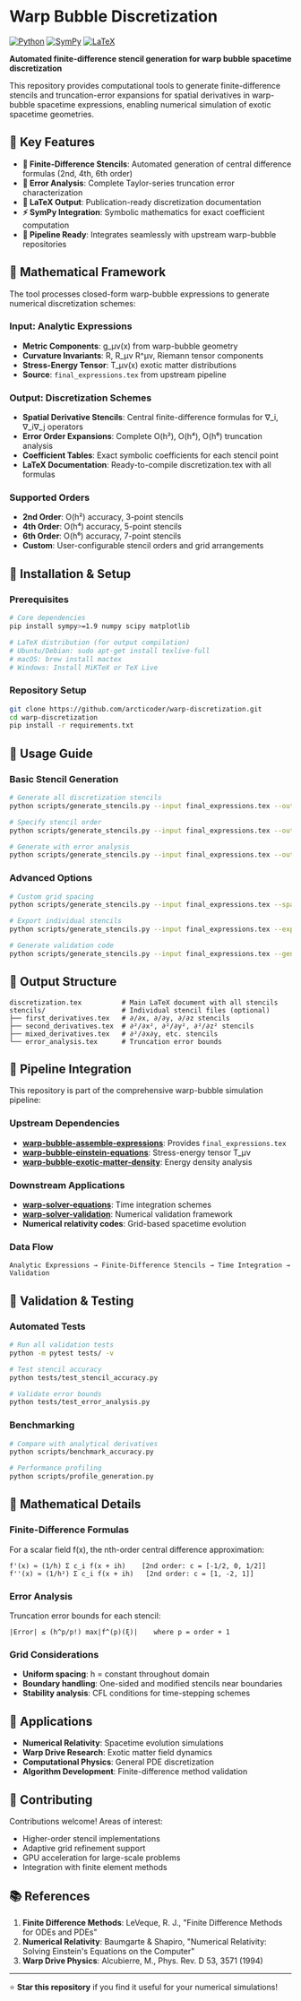 # Warp Bubble Discretization

[![Python](https://img.shields.io/badge/Python-3.8+-blue.svg)](https://python.org)
[![SymPy](https://img.shields.io/badge/SymPy-Latest-green.svg)](https://sympy.org)
[![LaTeX](https://img.shields.io/badge/LaTeX-Required-red.svg)](https://latex-project.org)

**Automated finite-difference stencil generation for warp bubble spacetime discretization**

This repository provides computational tools to generate finite-difference stencils and truncation-error expansions for spatial derivatives in warp-bubble spacetime expressions, enabling numerical simulation of exotic spacetime geometries.

## 🚀 Key Features

- **🔢 Finite-Difference Stencils**: Automated generation of central difference formulas (2nd, 4th, 6th order)
- **📐 Error Analysis**: Complete Taylor-series truncation error characterization
- **📄 LaTeX Output**: Publication-ready discretization documentation
- **⚡ SymPy Integration**: Symbolic mathematics for exact coefficient computation
- **🔗 Pipeline Ready**: Integrates seamlessly with upstream warp-bubble repositories

## 🧮 Mathematical Framework

The tool processes closed-form warp-bubble expressions to generate numerical discretization schemes:

### Input: Analytic Expressions
- **Metric Components**: g_μν(x) from warp-bubble geometry
- **Curvature Invariants**: R, R_μν R^μν, Riemann tensor components  
- **Stress-Energy Tensor**: T_μν(x) exotic matter distributions
- **Source**: `final_expressions.tex` from upstream pipeline

### Output: Discretization Schemes
- **Spatial Derivative Stencils**: Central finite-difference formulas for ∇_i, ∇_i∇_j operators
- **Error Order Expansions**: Complete O(h²), O(h⁴), O(h⁶) truncation analysis
- **Coefficient Tables**: Exact symbolic coefficients for each stencil point
- **LaTeX Documentation**: Ready-to-compile discretization.tex with all formulas

### Supported Orders
- **2nd Order**: O(h²) accuracy, 3-point stencils
- **4th Order**: O(h⁴) accuracy, 5-point stencils  
- **6th Order**: O(h⁶) accuracy, 7-point stencils
- **Custom**: User-configurable stencil orders and grid arrangements

## 🔧 Installation & Setup

### Prerequisites
```bash
# Core dependencies
pip install sympy>=1.9 numpy scipy matplotlib

# LaTeX distribution (for output compilation)
# Ubuntu/Debian: sudo apt-get install texlive-full
# macOS: brew install mactex
# Windows: Install MiKTeX or TeX Live
```

### Repository Setup
```bash
git clone https://github.com/arcticoder/warp-discretization.git
cd warp-discretization
pip install -r requirements.txt
```

## 🚀 Usage Guide

### Basic Stencil Generation
```bash
# Generate all discretization stencils
python scripts/generate_stencils.py --input final_expressions.tex --output discretization.tex

# Specify stencil order
python scripts/generate_stencils.py --input final_expressions.tex --output discretization.tex --order 4

# Generate with error analysis
python scripts/generate_stencils.py --input final_expressions.tex --output discretization.tex --error-analysis
```

### Advanced Options
```bash
# Custom grid spacing
python scripts/generate_stencils.py --input final_expressions.tex --spacing-symbol "Delta_x"

# Export individual stencils
python scripts/generate_stencils.py --input final_expressions.tex --export-individual --output-dir stencils/

# Generate validation code
python scripts/generate_stencils.py --input final_expressions.tex --generate-tests
```

## 📁 Output Structure

```
discretization.tex          # Main LaTeX document with all stencils
stencils/                   # Individual stencil files (optional)
├── first_derivatives.tex   # ∂/∂x, ∂/∂y, ∂/∂z stencils
├── second_derivatives.tex  # ∂²/∂x², ∂²/∂y², ∂²/∂z² stencils
├── mixed_derivatives.tex   # ∂²/∂x∂y, etc. stencils
└── error_analysis.tex      # Truncation error bounds
```

## 🔗 Pipeline Integration

This repository is part of the comprehensive warp-bubble simulation pipeline:

### Upstream Dependencies
- **[warp-bubble-assemble-expressions](../warp-bubble-assemble-expressions)**: Provides `final_expressions.tex`
- **[warp-bubble-einstein-equations](../warp-bubble-einstein-equations)**: Stress-energy tensor T_μν
- **[warp-bubble-exotic-matter-density](../warp-bubble-exotic-matter-density)**: Energy density analysis

### Downstream Applications  
- **[warp-solver-equations](../warp-solver-equations)**: Time integration schemes
- **[warp-solver-validation](../warp-solver-validation)**: Numerical validation framework
- **Numerical relativity codes**: Grid-based spacetime evolution

### Data Flow
```
Analytic Expressions → Finite-Difference Stencils → Time Integration → Validation
```

## 🧪 Validation & Testing

### Automated Tests
```bash
# Run all validation tests
python -m pytest tests/ -v

# Test stencil accuracy
python tests/test_stencil_accuracy.py

# Validate error bounds
python tests/test_error_analysis.py
```

### Benchmarking
```bash
# Compare with analytical derivatives
python scripts/benchmark_accuracy.py

# Performance profiling
python scripts/profile_generation.py
```

## 📖 Mathematical Details

### Finite-Difference Formulas
For a scalar field f(x), the nth-order central difference approximation:

```
f'(x) ≈ (1/h) Σ c_i f(x + ih)    [2nd order: c = [-1/2, 0, 1/2]]
f''(x) ≈ (1/h²) Σ c_i f(x + ih)   [2nd order: c = [1, -2, 1]]
```

### Error Analysis
Truncation error bounds for each stencil:
```
|Error| ≤ (h^p/p!) max|f^(p)(ξ)|    where p = order + 1
```

### Grid Considerations
- **Uniform spacing**: h = constant throughout domain
- **Boundary handling**: One-sided and modified stencils near boundaries
- **Stability analysis**: CFL conditions for time-stepping schemes

## 🎯 Applications

- **Numerical Relativity**: Spacetime evolution simulations
- **Warp Drive Research**: Exotic matter field dynamics
- **Computational Physics**: General PDE discretization
- **Algorithm Development**: Finite-difference method validation

## 🤝 Contributing

Contributions welcome! Areas of interest:
- Higher-order stencil implementations
- Adaptive grid refinement support
- GPU acceleration for large-scale problems
- Integration with finite element methods

## 📚 References

1. **Finite Difference Methods**: LeVeque, R. J., "Finite Difference Methods for ODEs and PDEs"
2. **Numerical Relativity**: Baumgarte & Shapiro, "Numerical Relativity: Solving Einstein's Equations on the Computer"
3. **Warp Drive Physics**: Alcubierre, M., Phys. Rev. D 53, 3571 (1994)

---

⭐ **Star this repository** if you find it useful for your numerical simulations!
